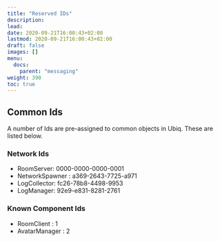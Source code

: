 ```yaml
---
title: "Reserved IDs"
description: 
lead: 
date: 2020-09-21T16:00:43+02:00
lastmod: 2020-09-21T16:00:43+02:00
draft: false
images: []
menu:
  docs:
    parent: "messaging"
weight: 390
toc: true
---
```


## Common Ids

A number of Ids are pre-assigned to common objects in Ubiq. These are listed below.

### Network Ids

* RoomServer: 0000-0000-0000-0001
* NetworkSpawner : a369-2643-7725-a971
* LogCollector: fc26-78b8-4498-9953
* LogManager: 92e9-e831-8281-2761

### Known Component Ids

* RoomClient : 1
* AvatarManager : 2